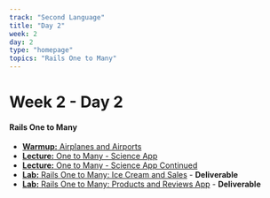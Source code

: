 ```yaml
---
track: "Second Language"
title: "Day 2"
week: 2
day: 2
type: "homepage"
topics: "Rails One to Many"
---
```


# Week 2 - Day 2

#### Rails One to Many

- [**Warmup:** Airplanes and Airports](/second-language/week-2/day-2/lecture-materials/airplanes-and-airports/)
- [**Lecture:** One to Many - Science App](/second-language/week-2/day-2/lecture-materials/one-to-many-science-app/)
- [**Lecture:** One to Many - Science App Continued](/second-language/week-2/day-2/lecture-materials/one-to-many-science-app-continued/)
- [**Lab:** Rails One to Many: Ice Cream and Sales](/second-language/week-2/day-2/labs/rails-one-to-many-ice-cream-and-sales/) - **Deliverable**
- [**Lab:** Rails One to Many: Products and Reviews App](/second-language/week-2/day-2/labs/products-and-reviews) - **Deliverable**
